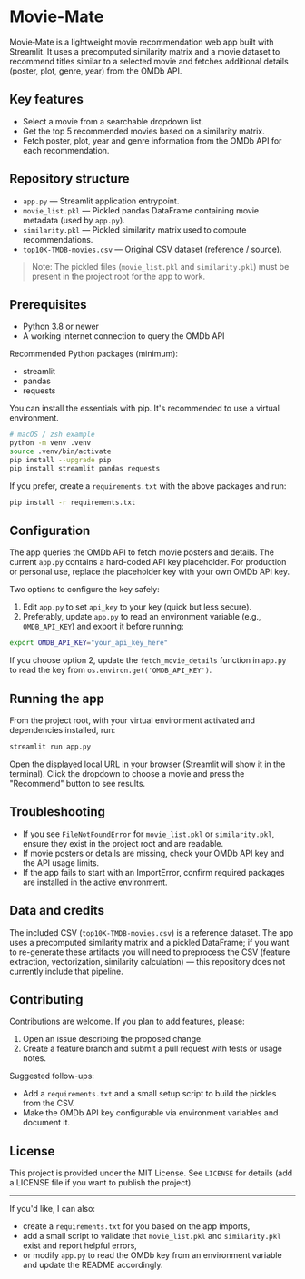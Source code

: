 # Movie-Mate

Movie‑Mate is a lightweight movie recommendation web app built with Streamlit. It uses a precomputed similarity matrix and a movie dataset to recommend titles similar to a selected movie and fetches additional details (poster, plot, genre, year) from the OMDb API.

## Key features

- Select a movie from a searchable dropdown list.
- Get the top 5 recommended movies based on a similarity matrix.
- Fetch poster, plot, year and genre information from the OMDb API for each recommendation.

## Repository structure

- `app.py` — Streamlit application entrypoint.
- `movie_list.pkl` — Pickled pandas DataFrame containing movie metadata (used by `app.py`).
- `similarity.pkl` — Pickled similarity matrix used to compute recommendations.
- `top10K-TMDB-movies.csv` — Original CSV dataset (reference / source).

> Note: The pickled files (`movie_list.pkl` and `similarity.pkl`) must be present in the project root for the app to work.

## Prerequisites

- Python 3.8 or newer
- A working internet connection to query the OMDb API

Recommended Python packages (minimum):

- streamlit
- pandas
- requests

You can install the essentials with pip. It's recommended to use a virtual environment.

```bash
# macOS / zsh example
python -m venv .venv
source .venv/bin/activate
pip install --upgrade pip
pip install streamlit pandas requests
```

If you prefer, create a `requirements.txt` with the above packages and run:

```bash
pip install -r requirements.txt
```

## Configuration

The app queries the OMDb API to fetch movie posters and details. The current `app.py` contains a hard-coded API key placeholder. For production or personal use, replace the placeholder key with your own OMDb API key.

Two options to configure the key safely:

1. Edit `app.py` to set `api_key` to your key (quick but less secure).
2. Preferably, update `app.py` to read an environment variable (e.g., `OMDB_API_KEY`) and export it before running:

```bash
export OMDB_API_KEY="your_api_key_here"
```

If you choose option 2, update the `fetch_movie_details` function in `app.py` to read the key from `os.environ.get('OMDB_API_KEY')`.

## Running the app

From the project root, with your virtual environment activated and dependencies installed, run:

```bash
streamlit run app.py
```

Open the displayed local URL in your browser (Streamlit will show it in the terminal). Click the dropdown to choose a movie and press the "Recommend" button to see results.

## Troubleshooting

- If you see `FileNotFoundError` for `movie_list.pkl` or `similarity.pkl`, ensure they exist in the project root and are readable.
- If movie posters or details are missing, check your OMDb API key and the API usage limits.
- If the app fails to start with an ImportError, confirm required packages are installed in the active environment.

## Data and credits

The included CSV (`top10K-TMDB-movies.csv`) is a reference dataset. The app uses a precomputed similarity matrix and a pickled DataFrame; if you want to re-generate these artifacts you will need to preprocess the CSV (feature extraction, vectorization, similarity calculation) — this repository does not currently include that pipeline.

## Contributing

Contributions are welcome. If you plan to add features, please:

1. Open an issue describing the proposed change.
2. Create a feature branch and submit a pull request with tests or usage notes.

Suggested follow-ups:

- Add a `requirements.txt` and a small setup script to build the pickles from the CSV.
- Make the OMDb API key configurable via environment variables and document it.

## License

This project is provided under the MIT License. See `LICENSE` for details (add a LICENSE file if you want to publish the project).

---

If you'd like, I can also:

- create a `requirements.txt` for you based on the app imports,
- add a small script to validate that `movie_list.pkl` and `similarity.pkl` exist and report helpful errors,
- or modify `app.py` to read the OMDb key from an environment variable and update the README accordingly.
